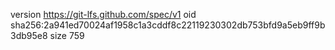 version https://git-lfs.github.com/spec/v1
oid sha256:2a941ed70024af1958c1a3cddf8c22119230302db753bfd9a5eb9ff9b3db95e8
size 759
